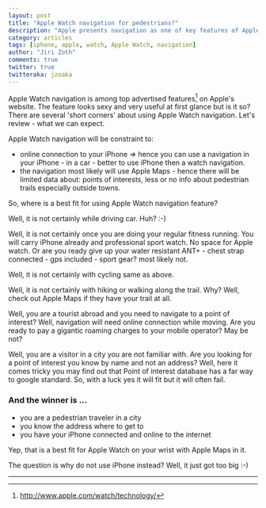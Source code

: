 ```yaml
---
layout: post
title: "Apple Watch navigation for pedestrians?"
description: "Apple presents navigation as one of key features of Apple Watch. Is it so?"
category: articles
tags: [iphone, apple, watch, Apple Watch, navigation]
author: "Jiri Zoth"
comments: true
twitter: true
twitteraka: jzoaka
---
```


Apple Watch navigation is among top advertised features[^1] on Apple's website. The feature looks sexy and very useful at first glance but is it so? There are several 'short corners' about using Apple Watch navigation. Let's review - what we can expect.

Apple Watch navigation will be constraint to:

* online connection to your iPhone => hence you can use a navigation in your iPhone - in a car - better to use iPhone then a watch navigation.
* the navigation most likely will use Apple Maps - hence there will be limited data about: points of interests, less or no info about pedestrian trails especially outside towns.

So, where is a best fit for using Apple Watch navigation feature?

Well, it is not certainly while driving car. Huh? :-)

Well, it is not certainly once you are doing your regular fitness running. You will carry iPhone already and professional sport watch. No space for Apple watch. Or are you ready give up your water resistant ANT+ - chest strap connected - gps included - sport gear? most likely not.

Well, it is not certainly with cycling same as above.

Well, it is not certainly with hiking or walking along the trail. Why? Well, check out Apple Maps if they have your trail at all.

Well, you are a tourist abroad and you need to navigate
to a point of interest? Well, navigation will need online connection while moving. Are you ready to pay a gigantic roaming charges to your mobile operator? May be not?

Well, you are a visitor in a city you are not familiar with. Are you looking for a point of interest you know by name and not an address? Well, here it comes tricky you may find out that Point of interest database has a far way to google standard. So, with a luck yes it will fit but it will often fail.

### And the winner is ...

* you are a pedestrian traveler in a city
* you know the address where to get to
* you have your iPhone connected and online to the internet

Yep, that is a best fit for Apple Watch on your wrist with Apple Maps in it.

The question is why do not use iPhone instead? Well, it just got too big :-)

------
[^1]: http://www.apple.com/watch/technology/
